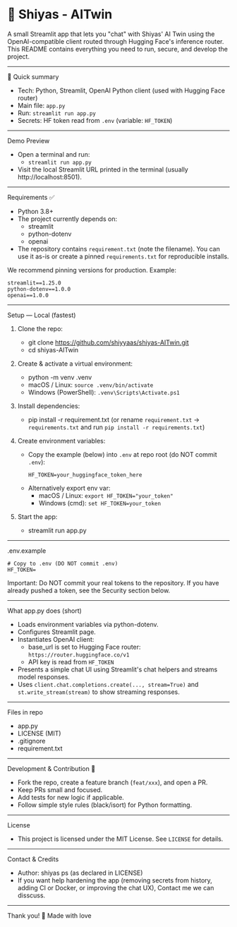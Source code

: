 
# 🤖 Shiyas - AITwin

A small Streamlit app that lets you "chat" with Shiyas' AI Twin using the OpenAI-compatible client routed through Hugging Face's inference router. This README contains everything you need to run, secure, and develop the project.

---

🎯 Quick summary
- Tech: Python, Streamlit, OpenAI Python client (used with Hugging Face router)
- Main file: `app.py`
- Run: `streamlit run app.py`
- Secrets: HF token read from `.env` (variable: `HF_TOKEN`)

---

Demo Preview
- Open a terminal and run:
  - `streamlit run app.py`
- Visit the local Streamlit URL printed in the terminal (usually http://localhost:8501).

---

Requirements ✅
- Python 3.8+
- The project currently depends on:
  - streamlit
  - python-dotenv
  - openai
- The repository contains `requirement.txt` (note the filename). You can use it as-is or create a pinned `requirements.txt` for reproducible installs.

We recommend pinning versions for production. Example:
```
streamlit==1.25.0
python-dotenv==1.0.0
openai==1.0.0
```

---

Setup — Local (fastest)
1. Clone the repo:
   - git clone https://github.com/shiyyaas/shiyas-AITwin.git
   - cd shiyas-AITwin

2. Create & activate a virtual environment:
   - python -m venv .venv
   - macOS / Linux: `source .venv/bin/activate`
   - Windows (PowerShell): `.venv\Scripts\Activate.ps1`

3. Install dependencies:
   - pip install -r requirement.txt
   (or rename `requirement.txt` → `requirements.txt` and run `pip install -r requirements.txt`)

4. Create environment variables:
   - Copy the example (below) into `.env` at repo root (do NOT commit `.env`):
     ```
     HF_TOKEN=your_huggingface_token_here
     ```
   - Alternatively export env var:
     - macOS / Linux: `export HF_TOKEN="your_token"`
     - Windows (cmd): `set HF_TOKEN=your_token`

5. Start the app:
   - streamlit run app.py

---

.env.example
```
# Copy to .env (DO NOT commit .env)
HF_TOKEN=
```

Important: Do NOT commit your real tokens to the repository. If you have already pushed a token, see the Security section below.

---

What app.py does (short)
- Loads environment variables via python-dotenv.
- Configures Streamlit page.
- Instantiates OpenAI client:
  - base_url is set to Hugging Face router: `https://router.huggingface.co/v1`
  - API key is read from `HF_TOKEN`
- Presents a simple chat UI using Streamlit's chat helpers and streams model responses.
- Uses `client.chat.completions.create(..., stream=True)` and `st.write_stream(stream)` to show streaming responses.

---

Files in repo
- app.py
- LICENSE (MIT)
- .gitignore
- requirement.txt

---

Development & Contribution 🤝
- Fork the repo, create a feature branch (`feat/xxx`), and open a PR.
- Keep PRs small and focused.
- Add tests for new logic if applicable.
- Follow simple style rules (black/isort) for Python formatting.

---

License
- This project is licensed under the MIT License. See `LICENSE` for details.

---

Contact & Credits
- Author: shiyas ps (as declared in LICENSE)
- If you want help hardening the app (removing secrets from history, adding CI or Docker, or improving the chat UX), Contact me we can disscuss.

---

Thank you! 🚀 Made with love
